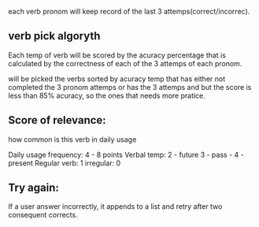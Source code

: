 each verb pronom will keep record of the last 3 attemps(correct/incorrec).

## verb pick algoryth
Each temp of verb will be scored by the acuracy percentage that is
calculated by the correctness of each of the 3 attemps of each pronom.

will be picked the verbs sorted by acuracy temp that has either not completed the 3 pronom attemps
or has the 3 attemps and but the score is less than 85% acuracy, so the ones that needs more pratice.

## Score of relevance:
how common is this verb in daily usage

Daily usage frequency: 4 - 8 points
Verbal temp: 2 - future 3 - pass - 4 - present
Regular verb: 1 irregular: 0

## Try again:
If a user answer incorrectly, it appends to a list and retry after two
consequent corrects.




